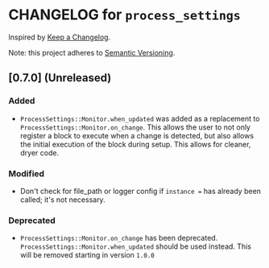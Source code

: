 # CHANGELOG for `process_settings`

Inspired by [Keep a Changelog](https://keepachangelog.com/en/1.0.0/).

Note: this project adheres to [Semantic Versioning](https://semver.org/spec/v2.0.0.html).

## [0.7.0] (Unreleased)

### Added

- `ProcessSettings::Monitor.when_updated` was added as a replacement to `ProcessSettings::Monitor.on_change`.  This allows the user
  to not only register a block to execute when a change is detected, but also allows the initial execution of the block during setup.
  This allows for cleaner, dryer code.

### Modified

- Don't check for file_path or logger config if `instance =` has already been called;
  it's not necessary.

### Deprecated

- `ProcessSettings::Monitor.on_change` has been deprecated. `ProcessSettings::Monitor.when_updated` should be used instead.
  This will be removed starting in version `1.0.0`

[0.6.1]: https://github.com/Invoca/process_settings/compare/v0.6.0...v0.6.1
